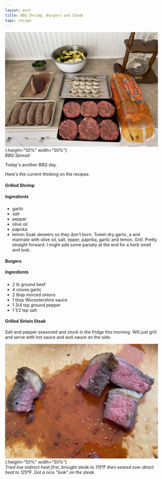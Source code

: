 ```yaml
---
layout: post
title: BBQ Shrimp, Burgers and Steak
tags: recipe
---
```

![BBQ Spread](/images/2020-07-12-bbq-spread.jpeg){:height="50%" width="50%"}<br>
_BBQ Spread_

Today's another BBQ day.

Here's the current thinking on the recipes:

#### Grilled Shrimp

##### Ingredients
- garlic
- salt
- pepper
- olive oil
- paprika
- lemon
Soak skewers so they don't burn. Towel-dry garlic, a and marinate with olive oil, salt, epper, paprika, garlic and lemon. Grill. Pretty straight forward. I might add some parsely at the end for a herb smell and look.

#### Burgers
##### Ingredients
- 2 lb ground beef
- 4 cloves garlic
- 2 tbsp minced onions
- 1 tbsp Wocestershire sauce
- 1 3/4 tsp ground pepper
- 1 1/2 tsp salt

#### Grilled Sirloin Steak
Salt and pepper seasoned and stuck in the fridge this morning. Will just grill and serve with hot sauce and aioli sauce on the side.


![BBQ Spread](/images/roast-first.jpeg){:height="50%" width="50%"}<br>
_Tried low indirect heat first, brought steak to 115ºF then seared over direct heat to 125ºF. Got a nice "look" on the steak._


